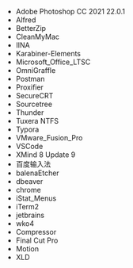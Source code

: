 - Adobe Photoshop CC 2021 22.0.1
-  Alfred
-  BetterZip
-  CleanMyMac
-  IINA
-  Karabiner-Elements
-  Microsoft_Office_LTSC
-  OmniGraffle
-  Postman
-  Proxifier
-  SecureCRT
-  Sourcetree
-  Thunder
-  Tuxera NTFS
-  Typora
-  VMware_Fusion_Pro
-  VSCode
-  XMind 8 Update 9
-  百度输入法
-  balenaEtcher
-  dbeaver
-  chrome
-  iStat_Menus
-  iTerm2
-  jetbrains
-  wko4
-  Compressor
-  Final Cut Pro
-  Motion
- XLD